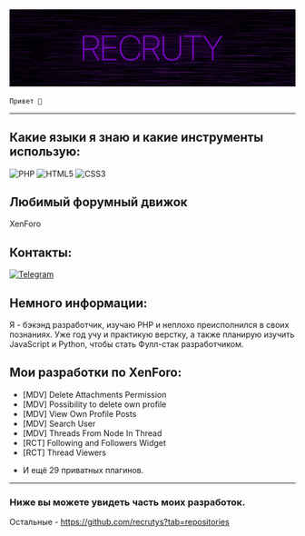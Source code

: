 <img src="assets/RECRUTY.png" />

```
Привет 👋 
```

<hr>

## Какие языки я знаю и какие инструменты использую:
![PHP](https://img.shields.io/badge/PHP-3670A0?style=for-the-badge&logo=php&logoColor=AEB2D5)
![HTML5](https://img.shields.io/badge/html5-%23E34F26.svg?style=for-the-badge&logo=html5&logoColor=white)
![CSS3](https://img.shields.io/badge/css3-%231572B6.svg?style=for-the-badge&logo=css3&logoColor=white)

## Любимый форумный движок
XenForo

## Контакты:
[![Telegram](https://img.shields.io/badge/-Telegram-090909?style=for-the-badge&logo=telegram&logoColor=27A0D9)](https://t.me/recruty)

## Немного информации:
Я - бэкэнд разработчик, изучаю PHP и неплохо преисполнился в своих познаниях. Уже год учу и практикую верстку, а также планирую изучить JavaScript и Python, чтобы стать Фулл-стак разработчиком.

## Мои разработки по XenForo:
+ [MDV] Delete Attachments Permission
+ [MDV] Possibility to delete own profile
+ [MDV] View Own Profile Posts
+ [MDV] Search User
+ [MDV] Threads From Node In Thread
+ [RCT] Following and Followers Widget
+ [RCT] Thread Viewers
- И ещё 29 приватных плагинов. 
<hr>

### Ниже вы можете увидеть часть моих разработок.
Остальные - https://github.com/recrutys?tab=repositories
